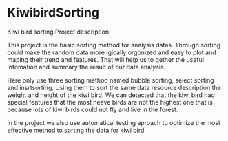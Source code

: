 # KiwibirdSorting
Kiwi bird sorting 
Project description:

This project is the basic sorting method for analysis datas. Through sorting could make the random data more lgically orgonized and easy to plot and maping their trend and features. That will help us to gether the useful infomation and summary the result of our data analysis.



Here only use three sorting method named bubble sorting, select sorting and insrtsorting. Using them to sort the same data resource description the weight and height of the kiwi bird. We can detected that the kiwi bird had special features that the most heave birds are not the highest one that is because lots of kiwi birds could not fly and live in the forest. 

In the project we also use automatical testing aproach to optimize the most effective method to sorting the data for kiwi bird.
